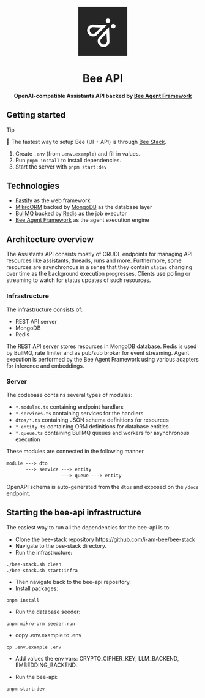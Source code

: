 <p align="center">
    <img src="./docs/assets/Bee_Dark.svg" height="128">
    <h1 align="center">Bee API</h1>
</p>

<p align="center">
  <h4 align="center">OpenAI-compatible Assistants API backed by <a href="https://github.com/i-am-bee/bee-agent-framework">Bee Agent Framework</a></h4>
</p>

## Getting started

> [!TIP]
>
> 🚀 The fastest way to setup Bee (UI + API) is through [Bee Stack](https://github.com/i-am-bee/bee-stack).

1. Create `.env` (from `.env.example`) and fill in values.
2. Run `pnpm install` to install dependencies.
3. Start the server with `pnpm start:dev`

## Technologies

- [Fastify](https://fastify.dev/) as the web framework
- [MikroORM](https://mikro-orm.io/) backed by [MongoDB](https://www.mongodb.com/) as the database layer
- [BullMQ](https://docs.bullmq.io/guide/jobs) backed by [Redis](https://redis.io/) as the job executor
- [Bee Agent Framework](https://github.com/i-am-bee/bee-agent-framework) as the agent execution engine

## Architecture overview

The Assistants API consists mostly of CRUDL endpoints for managing API resources like assistants, threads, runs and more. Furthermore, some resources are asynchronous in a sense that they contain `status` changing over time as the background execution progresses. Clients use polling or streaming to watch for status updates of such resources.

### Infrastructure

The infrastructure consists of:

- REST API server
- MongoDB
- Redis

The REST API server stores resources in MongoDB database. Redis is used by BullMQ, rate limiter and as pub/sub broker for event streaming. Agent execution is performed by the Bee Agent Framework using various adapters for inference and embeddings.

### Server

The codebase contains several types of modules:

- `*.modules.ts` containing endpoint handlers
- `*.services.ts` containing services for the handlers
- `dtos/*.ts` containing JSON schema definitions for resources
- `*.entity.ts` containing ORM definitions for database entities
- `*.queue.ts` containing BullMQ queues and workers for asynchronous execution

These modules are connected in the following manner

```
module ---> dto
       ---> service ---> entity
                    ---> queue ---> entity
```

OpenAPI schema is auto-generated from the `dtos` and exposed on the `/docs` endpoint.

## Starting the bee-api infrastructure

The easiest way to run all the dependencies for the bee-api is to:

- Clone the bee-stack repository https://github.com/i-am-bee/bee-stack
- Navigate to the bee-stack directory.
- Run the infrastructure:

```
./bee-stack.sh clean
./bee-stack.sh start:infra
```

- Then navigate back to the bee-api repository.
- Install packages:

```
pnpm install
```

- Run the database seeder:

```
pnpm mikro-orm seeder:run
```

- copy .env.example to .env

```
cp .env.example .env
```

- Add values the env vars: CRYPTO_CIPHER_KEY, LLM_BACKEND, EMBEDDING_BACKEND.

- Run the bee-api:

```
pnpm start:dev
```
